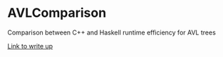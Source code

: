 AVLComparison
=============

Comparison between C++ and Haskell runtime efficiency for AVL trees

[Link to write up](https://izbicki.me/blog/avl-tree-runtimes-c%2B%2B-vs-haskell.html)
